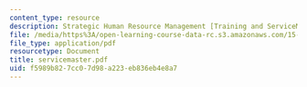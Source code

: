 ```yaml
---
content_type: resource
description: Strategic Human Resource Management [Training and ServiceMaster]
file: /media/https%3A/open-learning-course-data-rc.s3.amazonaws.com/15-660-strategic-hr-management-spring-2003/f5989b827cc07d98a223eb836eb4e8a7_servicemaster.pdf
file_type: application/pdf
resourcetype: Document
title: servicemaster.pdf
uid: f5989b82-7cc0-7d98-a223-eb836eb4e8a7
---
```

